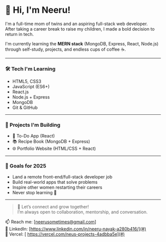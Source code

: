 # 👋 Hi, I'm Neeru!

I'm a full-time mom of twins and an aspiring full-stack web developer.  
After taking a career break to raise my children, I made a bold decision to return in tech.

I'm currently learning the **MERN stack** (MongoDB, Express, React, Node.js) through self-study, projects, and endless cups of coffee ☕.

---

### 🛠️ Tech I'm Learning
- HTML5, CSS3
- JavaScript (ES6+)
- React.js
- Node.js + Express
- MongoDB
- Git & GitHub

---

### 🧩 Projects I'm Building
- 📝 To-Do App (React)
- 📚 Recipe Book (MongoDB + Express)
- 🌐 Portfolio Website (HTML/CSS + React)

---

### 🎯 Goals for 2025
- Land a remote front-end/full-stack developer job
- Build real-world apps that solve problems  
- Inspire other women restarting their careers  
- Never stop learning 🚀

---

> 💬 Let’s connect and grow together!  
> I’m always open to collaboration, mentorship, and conversation.

📫 Reach me: [neerusometimes@gmail.com]  
🔗 LinkedIn: [https://www.linkedin.com/in/neeru-nayak-a280b416/](#)  
🧰 Vercel: [ https://vercel.com/neus-projects-4adbba5e](#)

